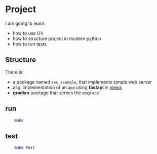 # Project 

I am going to learn:
* how to use UV
* how to structure project in modern python
* how to run tests

## Structure

There is:
* a package named `svc_example`, that implements simple web server
* asgi implementation of an `app` using __fastapi__ in [views](./src/svc_example/views.py)
* __gradian__ package that serves the asgi `app`


## run
```zsh
    make
```

## test

```zsh
    make test
```

